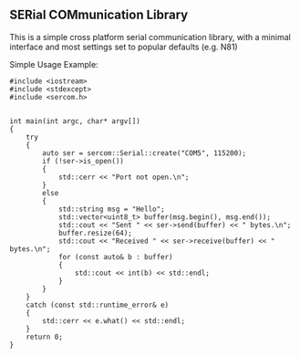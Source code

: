 
SERial COMmunication Library
----------------------------

This is a simple cross platform serial communication library, 
with a minimal interface and most settings set to popular defaults (e.g. N81)


Simple Usage Example:


	#include <iostream>
	#include <stdexcept>
	#include <sercom.h>


	int main(int argc, char* argv[])
	{
		try
		{
			auto ser = sercom::Serial::create("COM5", 115200);
			if (!ser->is_open())
			{
				std::cerr << "Port not open.\n";
			}
			else
			{
				std::string msg = "Hello";
				std::vector<uint8_t> buffer(msg.begin(), msg.end());
				std::cout << "Sent " << ser->send(buffer) << " bytes.\n";
				buffer.resize(64);
				std::cout << "Received " << ser->receive(buffer) << " bytes.\n";
				for (const auto& b : buffer)
				{
					std::cout << int(b) << std::endl;
				}
			}
		}
		catch (const std::runtime_error& e)
		{
			std::cerr << e.what() << std::endl;
		}
		return 0;
	}
